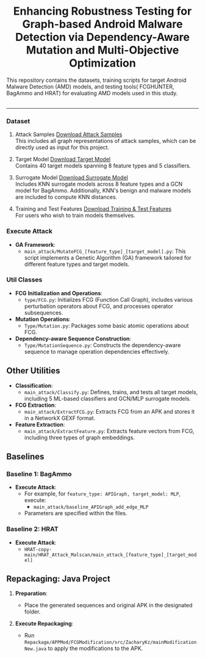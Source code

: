 <p align="center">

  <h1 align="center">Enhancing Robustness Testing for Graph-based Android Malware Detection via Dependency-Aware Mutation and Multi-Objective Optimization</h1>
  <div>This repository contains the datasets, training scripts for target Android Malware Detection (AMD) models, and testing tools( FCGHUNTER, BagAmmo and HRAT) for evaluating AMD models used in this study.</div>
    <br>

</p>

---

### Dataset 

1. Attack Samples
[Download Attack Samples](https://drive.google.com/file/d/1OWIWVVjifCv3iByRP4IBx-Sn8d49oB_4/view?usp=drive_link)  
This includes all graph representations of attack samples, which can be directly used as input for this project.

2. Target Model
[Download Target Model](https://drive.google.com/file/d/15HIjy9QIrwjOwzD_-pJxFb-uCMKSwPyP/view?usp=drive_link)  
Contains 40 target models spanning 8 feature types and 5 classifiers.

3. Surrogate Model
[Download Surrogate Model](https://drive.google.com/file/d/1pyCCWTCH9XtuaLNbnGsTeAb4Nv1_A4K8/view?usp=drive_link)  
Includes KNN surrogate models across 8 feature types and a GCN model for BagAmmo. Additionally, KNN's benign and malware models are included to compute KNN distances.

4. Training and Test Features
[Download Training & Test Features](https://drive.google.com/file/d/1AjNfQw7Z2Vom8KPpqfO6nHKimE44pEc4/view?usp=drive_link)  
For users who wish to train models themselves.


### Execute Attack

- **GA Framework**:
  - `main_attack/MutateFCG_[feature_type]_[target_model].py`: This script implements a Genetic Algorithm (GA) framework tailored for different feature types and target models.

### Util Classes

- **FCG Initialization and Operations**:
  - `type/FCG.py`: Initializes FCG (Function Call Graph), includes various perturbation operators about FCG, and processes operator subsequences.
- **Mutation Operations**:
  - `Type/Mutation.py`: Packages some basic atomic operations about FCG.
- **Dependency-aware Sequence Construction**:
  - `Type/MutationSequence.py`: Constructs the dependency-aware sequence to manage operation dependencies effectively.

## Other Utilities

- **Classification**:
  - `main_attack/Classify.py`: Defines, trains, and tests all target models, including 5 ML-based classifiers and GCN/MLP surrogate models.
- **FCG Extraction**:
  - `main_attack/ExtractFCG.py`: Extracts FCG from an APK and stores it in a NetworkX GEXF format.
- **Feature Extraction**:
  - `main_attack/ExtractFeature.py`: Extracts feature vectors from FCG, including three types of graph embeddings.

## Baselines

### Baseline 1: BagAmmo

- **Execute Attack**:
  - For example, for `feature_type: APIGraph, target_model: MLP`, execute:
    - `main_attack/baseline_APIGraph_add_edge_MLP`
  - Parameters are specified within the files.

### Baseline 2: HRAT

- **Execute Attack**:
  - `HRAT-copy-main/HRAT_Attack_Malscan/main_attack_[feature_type]_[target_model]`

## Repackaging: Java Project

1. **Preparation**:
   - Place the generated sequences and original APK in the designated folder.

2. **Execute Repackaging**:
   - Run `Repackage/APPMod/FCGModification/src/ZacharyKz/mainModificationNew.java` to apply the modifications to the APK.
